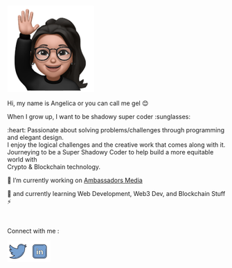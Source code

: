 
 <img alt="Animoji Hi" src="https://github.com/gelicamarie/gelicamarie/blob/main/img/Animoji.png" width="200"> </td>

  <div>
    Hi, my name is Angelica or you can call me gel 😊 </h2>
 <p>
     When I grow up, I want to be shadowy super coder :sunglasses: 
   </p>
    <p>  :heart: Passionate about solving problems/challenges through programming and elegant design. <br/>
      I enjoy the logical challenges and the creative work that comes along with it. <br/>
     Journeying to be a Super Shadowy Coder to help build a more equitable world with <br/>
     Crypto & Blockchain technology. </p>
    <p>🔭 I’m currently working on <a href="https://ambassadors.media/">Ambassadors Media </a> </p>
    <p> 🌱 and currently learning Web Development, Web3 Dev, and Blockchain Stuff ⚡ </p>
    <br/>
    <p> Connect with me : </p>
   <div align="left">
    <div style="display: flex; align-items: flex-start;">
     <a href="https://twitter.com/gxlica"> <img src="https://github.com/gelicamarie/gelicamarie/blob/main/img/twitter.png" width="50" /> <a>
     <a href= "https://www.linkedin.com/in/angelica-turla"> <img src="https://github.com/gelicamarie/gelicamarie/blob/main/img/linkedin.png" width="50"/> </a>
     </div>
</div>

<!--
**gelicamarie/gelicamarie** is a ✨ _special_ ✨ repository because its `README.md` (this file) appears on your GitHub profile.

Here are some ideas to get you started:

- 🔭 I’m currently working on ...
- 🌱 I’m currently learning ...
- 👯 I’m looking to collaborate on ...
- 🤔 I’m looking for help with ...
- 💬 Ask me about ...
- 📫 How to reach me: ...
- 😄 Pronouns: ...
- ⚡ Fun fact: ...
-->
